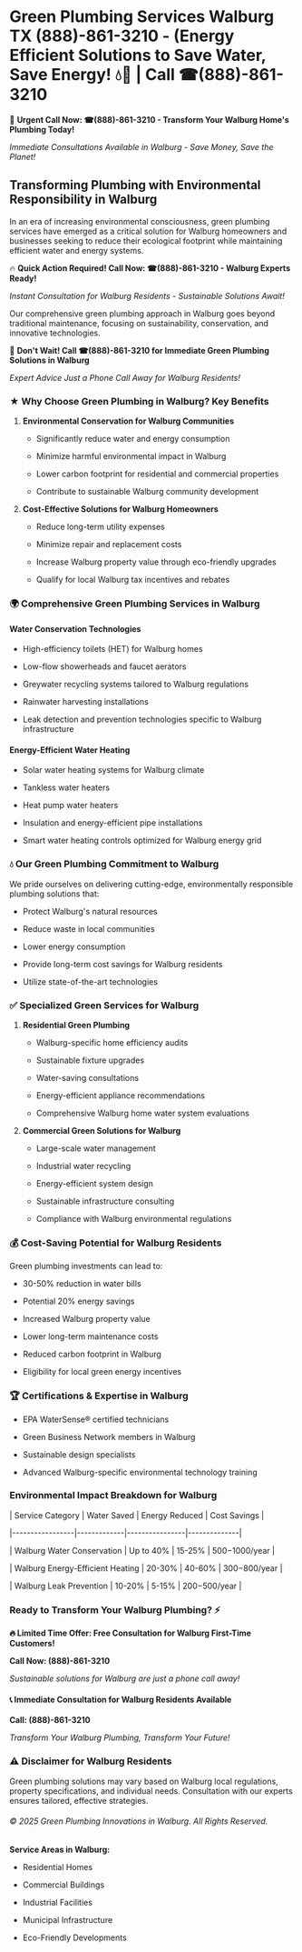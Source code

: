 # Green Plumbing Services Walburg TX (888)-861-3210 - (Energy Efficient Solutions to Save Water, Save Energy! 💧🌿 | Call ☎(888)-861-3210

🚨 **Urgent Call Now: ☎(888)-861-3210 - Transform Your Walburg Home's Plumbing Today!**
*Immediate Consultations Available in Walburg - Save Money, Save the Planet!*

## Transforming Plumbing with Environmental Responsibility in Walburg

In an era of increasing environmental consciousness, green plumbing services have emerged as a critical solution for Walburg homeowners and businesses seeking to reduce their ecological footprint while maintaining efficient water and energy systems. 

🔥 **Quick Action Required! Call Now: ☎(888)-861-3210 - Walburg Experts Ready!**
*Instant Consultation for Walburg Residents - Sustainable Solutions Await!*

Our comprehensive green plumbing approach in Walburg goes beyond traditional maintenance, focusing on sustainability, conservation, and innovative technologies.

🚨 **Don't Wait! Call ☎(888)-861-3210 for Immediate Green Plumbing Solutions in Walburg**
*Expert Advice Just a Phone Call Away for Walburg Residents!*

### ★ Why Choose Green Plumbing in Walburg? Key Benefits

1. **Environmental Conservation for Walburg Communities** 
   - Significantly reduce water and energy consumption
   - Minimize harmful environmental impact in Walburg
   - Lower carbon footprint for residential and commercial properties
   - Contribute to sustainable Walburg community development

2. **Cost-Effective Solutions for Walburg Homeowners** 
   - Reduce long-term utility expenses
   - Minimize repair and replacement costs
   - Increase Walburg property value through eco-friendly upgrades
   - Qualify for local Walburg tax incentives and rebates

### 🌍 Comprehensive Green Plumbing Services in Walburg

#### Water Conservation Technologies
- High-efficiency toilets (HET) for Walburg homes
- Low-flow showerheads and faucet aerators
- Greywater recycling systems tailored to Walburg regulations
- Rainwater harvesting installations
- Leak detection and prevention technologies specific to Walburg infrastructure

#### Energy-Efficient Water Heating
- Solar water heating systems for Walburg climate
- Tankless water heaters
- Heat pump water heaters
- Insulation and energy-efficient pipe installations
- Smart water heating controls optimized for Walburg energy grid

### 💧 Our Green Plumbing Commitment to Walburg

We pride ourselves on delivering cutting-edge, environmentally responsible plumbing solutions that:
- Protect Walburg's natural resources
- Reduce waste in local communities
- Lower energy consumption
- Provide long-term cost savings for Walburg residents
- Utilize state-of-the-art technologies

### ✅ Specialized Green Services for Walburg

1. **Residential Green Plumbing**
   - Walburg-specific home efficiency audits
   - Sustainable fixture upgrades
   - Water-saving consultations
   - Energy-efficient appliance recommendations
   - Comprehensive Walburg home water system evaluations

2. **Commercial Green Solutions for Walburg**
   - Large-scale water management
   - Industrial water recycling
   - Energy-efficient system design
   - Sustainable infrastructure consulting
   - Compliance with Walburg environmental regulations

### 💰 Cost-Saving Potential for Walburg Residents

Green plumbing investments can lead to:
- 30-50% reduction in water bills
- Potential 20% energy savings
- Increased Walburg property value
- Lower long-term maintenance costs
- Reduced carbon footprint in Walburg
- Eligibility for local green energy incentives

### 🏆 Certifications & Expertise in Walburg

- EPA WaterSense® certified technicians
- Green Business Network members in Walburg
- Sustainable design specialists
- Advanced Walburg-specific environmental technology training

### Environmental Impact Breakdown for Walburg

| Service Category | Water Saved | Energy Reduced | Cost Savings |
|-----------------|-------------|----------------|--------------|
| Walburg Water Conservation | Up to 40% | 15-25% | $500-$1000/year |
| Walburg Energy-Efficient Heating | 20-30% | 40-60% | $300-$800/year |
| Walburg Leak Prevention | 10-20% | 5-15% | $200-$500/year |

### Ready to Transform Your Walburg Plumbing? ⚡

**🔥 Limited Time Offer: Free Consultation for Walburg First-Time Customers!**

**Call Now: (888)-861-3210**
*Sustainable solutions for Walburg are just a phone call away!*

#### 📞 Immediate Consultation for Walburg Residents Available

**Call: (888)-861-3210**
*Transform Your Walburg Plumbing, Transform Your Future!*

### ⚠️ Disclaimer for Walburg Residents

Green plumbing solutions may vary based on Walburg local regulations, property specifications, and individual needs. Consultation with our experts ensures tailored, effective strategies.

###### © 2025 Green Plumbing Innovations in Walburg. All Rights Reserved.

**Service Areas in Walburg:** 
- Residential Homes
- Commercial Buildings
- Industrial Facilities
- Municipal Infrastructure
- Eco-Friendly Developments